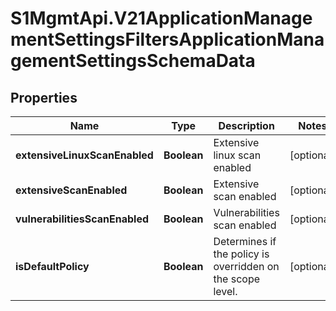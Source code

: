 # S1MgmtApi.V21ApplicationManagementSettingsFiltersApplicationManagementSettingsSchemaData

## Properties
Name | Type | Description | Notes
------------ | ------------- | ------------- | -------------
**extensiveLinuxScanEnabled** | **Boolean** | Extensive linux scan enabled | [optional] 
**extensiveScanEnabled** | **Boolean** | Extensive scan enabled | [optional] 
**vulnerabilitiesScanEnabled** | **Boolean** | Vulnerabilities scan enabled | [optional] 
**isDefaultPolicy** | **Boolean** | Determines if the policy is overridden on the scope level. | [optional] 


